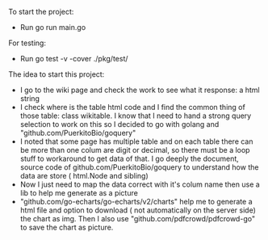 To start the project:

- Run go run main.go

For testing:

- Run go test -v -cover ./pkg/test/

The idea to start this project:

- I go to the wiki page and check the work to see what it response: a html string
- I check where is the table html code and I find the common thing of those table: class wikitable. I know that I need to hand a strong query selection to work on this so I decided to go with golang and "github.com/PuerkitoBio/goquery"
- I noted that some page has multiple table and on each table there can be more than one colum are digit or decimal, so there must be a loop stuff to workaround to get data of that. I go deeply the document, source code of github.com/PuerkitoBio/goquery to understand how the data are store ( html.Node and sibling)
- Now I just need to map the data correct with it's colum name then use a lib to help me generate as a picture
- "github.com/go-echarts/go-echarts/v2/charts" help me to generate a html file and option to download ( not automatically on the server side) the chart as img. Then I also use "github.com/pdfcrowd/pdfcrowd-go" to save the chart as picture.

